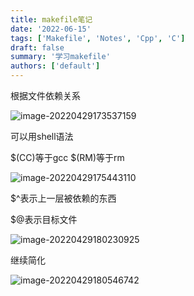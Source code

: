```yaml
---
title: makefile笔记
date: '2022-06-15'
tags: ['Makefile', 'Notes', 'Cpp', 'C']
draft: false
summary: '学习makefile'
authors: ['default']
---
```


根据文件依赖关系

![image-20220429173537159](https://images.txlink.top/202206/images/image-20220429173537159.png)

可以用shell语法

$(CC)等于gcc $(RM)等于rm

![image-20220429175443110](https://images.txlink.top/202206/images/image-20220429175443110.png)

$^表示上一层被依赖的东西

$@表示目标文件

![image-20220429180230925](https://images.txlink.top/202206/images/image-20220429180230925.png)

继续简化

![image-20220429180546742](https://images.txlink.top/202206/images/image-20220429180546742.png)
